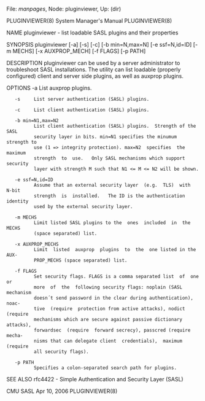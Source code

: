 File: *manpages*,  Node: pluginviewer,  Up: (dir)



PLUGINVIEWER(8)             System Manager's Manual            PLUGINVIEWER(8)



NAME
       pluginviewer - list loadable SASL plugins and their properties

SYNOPSIS
       pluginviewer   [-a]   [-s]   [-c]   [-b min=N,max=N]   [-e ssf=N,id=ID]
       [-m MECHS] [-x AUXPROP_MECH] [-f FLAGS] [-p PATH]

DESCRIPTION
       pluginviewer can be used by a server administrator to troubleshoot SASL
       installations.   The  utility  can  list loadable (properly configured)
       client and server side plugins, as well as auxprop plugins.

OPTIONS
       -a     List auxprop plugins.

       -s     List server authentication (SASL) plugins.

       -c     List client authentication (SASL) plugins.

       -b min=N1,max=N2
              List client authentication (SASL) plugins.  Strength of the SASL
              security layer in bits. min=N1 specifies the minumum strength to
              use (1 => integrity protection). max=N2  specifies  the  maximum
              strength  to  use.   Only SASL mechanisms which support security
              layer with strength M such that N1 <= M <= N2 will be shown.

       -e ssf=N,id=ID
              Assume that an external security layer  (e.g.  TLS)  with  N-bit
              strength  is  installed.   The ID is the authentication identity
              used by the external security layer.

       -m MECHS
              Limit listed SASL plugins to the  ones  included  in  the  MECHS
              (space separated) list.

       -x AUXPROP_MECHS
              Limit  listed  auxprop  plugins  to  the  one listed in the AUX-
              PROP_MECHS (space separated) list.

       -f FLAGS
              Set security flags. FLAGS is a comma separated list  of  one  or
              more  of  the  following security flags: noplain (SASL mechanism
              doesn´t send password in the clear during authentication), noac-
              tive  (require  protection from active attacks), nodict (require
              mechanisms which are secure against passive dictionary attacks),
              forwardsec  (require  forward secrecy), passcred (require mecha-
              nisms that can delegate client  credentials),  maximum  (require
              all security flags).

       -p PATH
              Specifies a colon-separated search path for plugins.

SEE ALSO
       rfc4422 - Simple Authentication and Security Layer (SASL)



CMU SASL                         Apr 10, 2006                  PLUGINVIEWER(8)
